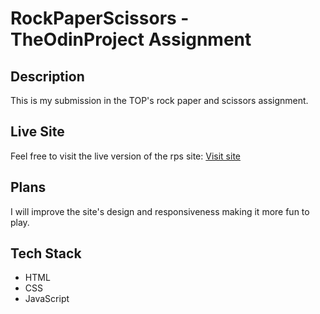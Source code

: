 # RockPaperScissors - TheOdinProject Assignment

## Description

This is my submission in the TOP's rock paper and scissors assignment.

## Live Site 

Feel free to visit the live version of the rps site: [Visit site](https://jeru7.github.io/rps/)

## Plans 

I will improve the site's design and responsiveness making it more fun to play.

## Tech Stack

* HTML
* CSS
* JavaScript
